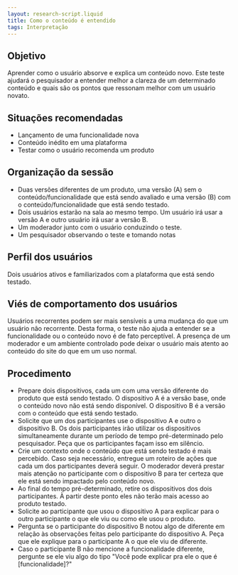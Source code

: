 ```yaml
---
layout: research-script.liquid
title: Como o conteúdo é entendido
tags: Interpretação
---
```


## Objetivo
Aprender como o usuário absorve e explica um conteúdo novo. Este teste ajudará o pesquisador a entender melhor a clareza de um determinado conteúdo e quais são os pontos que ressonam melhor com um usuário novato.

## Situações recomendadas
- Lançamento de uma funcionalidade nova
- Conteúdo inédito em uma plataforma
- Testar como o usuário recomenda um produto

## Organização da sessão
- Duas versões diferentes de um produto, uma versão (A) sem o conteúdo/funcionalidade que está sendo avaliado e uma versão (B) com o conteúdo/funcionalidade que está sendo testado.
- Dois usuários estarão na sala ao mesmo tempo. Um usuário irá usar a versão A e outro usuário irá usar a versão B.
- Um moderador junto com o usuário conduzindo o teste.
- Um pesquisador observando o teste e tomando notas

## Perfil dos usuários
Dois usuários ativos e familiarizados com a plataforma que está sendo testado.

## Viés de comportamento dos usuários
Usuários recorrentes podem ser mais sensíveis a uma mudança do que um usuário não recorrente. Desta forma, o teste não ajuda a entender se a funcionalidade ou o conteúdo novo é de fato perceptível.
A presença de um moderador e um ambiente controlado pode deixar o usuário mais atento ao conteúdo do site do que em um uso normal.

## Procedimento
- Prepare dois dispositivos, cada um com uma versão diferente do produto que está sendo testado. O dispositivo A é a versão base, onde o conteúdo novo não está sendo disponível. O dispositivo B é a versão com o conteúdo que está sendo testado.
- Solicite que um dos participantes use o dispositivo A e outro o dispositivo B. Os dois participantes irão utilizar os dispositivos simultaneamente durante um período de tempo pré-determinado pelo pesquisador. Peça que os participantes façam isso em silêncio.
- Crie um contexto onde o conteúdo que está sendo testado é mais percebido. Caso seja necessário, entregue um roteiro de ações que cada um dos participantes deverá seguir.
O moderador deverá prestar mais atenção no participante com o dispositivo B para ter certeza que ele está sendo impactado pelo conteúdo novo.
- Ao final do tempo pré-determinado, retire os dispositivos dos dois participantes. À partir deste ponto eles não terão mais acesso ao produto testado.
- Solicite ao participante que usou o dispositivo A para explicar para o outro participante o que ele viu ou como ele usou o produto.
- Pergunta se o participante do dispositivo B notou algo de diferente em relação às observações feitas pelo participante do dispositivo A. Peça que ele explique para o participante A o que ele viu de diferente.
- Caso o participante B não mencione a funcionalidade diferente, pergunte se ele viu algo do tipo "Você pode explicar pra ele o que é [funcionalidade]?"
